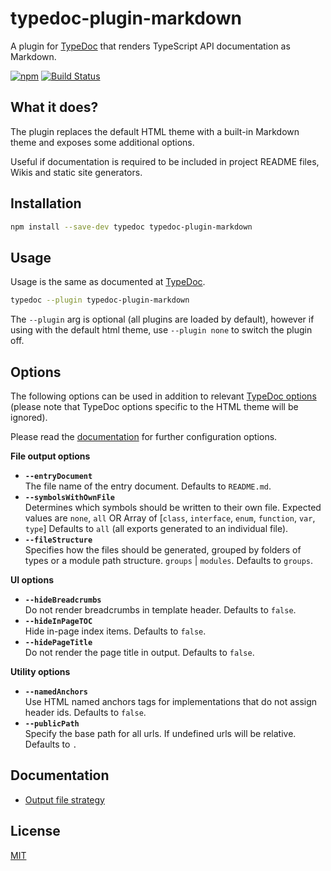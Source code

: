 # typedoc-plugin-markdown

A plugin for [TypeDoc](https://github.com/TypeStrong/typedoc) that renders TypeScript API documentation as Markdown.

[![npm](https://img.shields.io/npm/v/typedoc-plugin-markdown.svg)](https://www.npmjs.com/package/typedoc-plugin-markdown)
[![Build Status](https://github.com/tgreyuk/typedoc-plugin-markdown/actions/workflows/ci.yml/badge.svg?branch=master)](https://github.com/tgreyuk/typedoc-plugin-markdown/actions/workflows/ci.yml)

## What it does?

The plugin replaces the default HTML theme with a built-in Markdown theme and exposes some additional options.

Useful if documentation is required to be included in project README files, Wikis and static site generators.

## Installation

```bash
npm install --save-dev typedoc typedoc-plugin-markdown
```

## Usage

Usage is the same as documented at [TypeDoc](https://typedoc.org/guides/installation/#command-line-interface).

```bash
typedoc --plugin typedoc-plugin-markdown
```

The `--plugin` arg is optional (all plugins are loaded by default), however if using with the default html theme, use `--plugin none` to switch the plugin off.

## Options

The following options can be used in addition to relevant [TypeDoc options](https://typedoc.org/guides/options/)
(please note that TypeDoc options specific to the HTML theme will be ignored).

Please read the [documentation](#documentation) for further configuration options.

**File output options**

- **`--entryDocument`**<br>
  The file name of the entry document. Defaults to `README.md`.
- **`--symbolsWithOwnFile`**<br>
  Determines which symbols should be written to their own file. Expected values are `none`, `all` OR Array of [`class`, `interface`, `enum`, `function`, `var`, `type`] Defaults to `all` (all exports generated to an individual file).
- **`--fileStructure`**<br>
  Specifies how the files should be generated, grouped by folders of types or a module path structure. `groups` | `modules`. Defaults to `groups`.

**UI options**

- **`--hideBreadcrumbs`**<br>
  Do not render breadcrumbs in template header. Defaults to `false`.
- **`--hideInPageTOC`**<br>
  Hide in-page index items. Defaults to `false`.
- **`--hidePageTitle`**<br>
  Do not render the page title in output. Defaults to `false`.

**Utility options**

- **`--namedAnchors`**<br>
  Use HTML named anchors tags for implementations that do not assign header ids. Defaults to `false`.
- **`--publicPath`**<br>
  Specify the base path for all urls. If undefined urls will be relative. Defaults to `.`

## Documentation

- [Output file strategy](./documentation/output-file-strategy.md)

## License

[MIT](https://github.com/tgreyuk/typedoc-plugin-markdown/blob/master/LICENSE)
